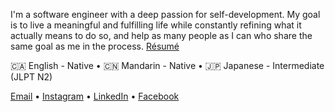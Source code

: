 I'm a software engineer with a deep passion for self-development. My goal is to
live a meaningful and fulfilling life while constantly refining what it actually
means to do so, and help as many people as I can who share the same goal as me
in the process. [Résumé](https://github.com/billfeng/resume)

🇨🇦 English - Native • 🇨🇳 Mandarin - Native • 🇯🇵 Japanese - Intermediate (JLPT N2)

[Email](mailto:github@billf.co) • [Instagram](https://www.instagram.com/bill.feng) • [LinkedIn](https://www.linkedin.com/in/fengbill) • [Facebook](https://www.facebook.com/mr.billfeng)

